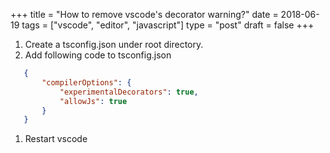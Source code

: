 +++
title = "How to remove vscode's decorator warning?"
date = 2018-06-19
tags = ["vscode", "editor", "javascript"]
type = "post"
draft = false
+++

1.  Create a tsconfig.json under root directory.
2.  Add following code to tsconfig.json

```json
   {
       "compilerOptions": {
           "experimentalDecorators": true,
           "allowJs": true
       }
   }
```

1.  Restart vscode